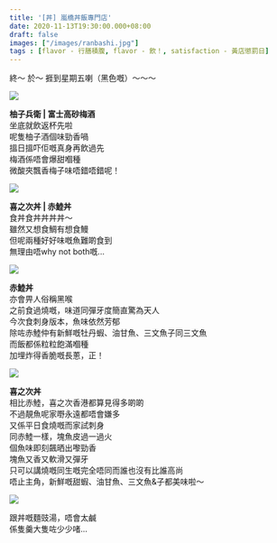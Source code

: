 ```yaml
---
title: '[丼] 嵐橋丼飯專門店'
date: 2020-11-13T19:30:00.000+08:00
draft: false
images: ["/images/ranbashi.jpg"]
tags : [flavor - 行膳積腹, flavor - 飲！, satisfaction - 黃店懲罰日]
---
```


終～ 於～ 捱到星期五喇（黑色嘅）～～～  

![](/images/ranbashi1.jpg)

**柚子兵衛 | 富士高砂梅酒**  
坐底就飲返杯先啦  
呢隻柚子酒個味勁香喎  
搵日搵吓佢嘅真身再飲過先  
梅酒係唔會爆甜嗰種  
微酸夾飄香梅子味唔錯唔錯呢！  

![](/images/ranbashi.jpg)

**喜之次丼 | 赤鯥丼**  
食丼食丼丼丼丼～  
雖然又想食鯛有想食鰻  
但呢兩種好好味嘅魚難啲食到  
無理由唔why not both嘅...

![](/images/ranbashi2.jpg)

**赤鯥丼**  
亦會畀人俗稱黑喉  
之前食過燒嘅，味道同彈牙度簡直驚為天人  
今次食刺身版本，魚味依然芳郁  
除咗赤鯥仲有新鮮嘅牡丹蝦、油甘魚、三文魚子同三文魚  
而飯都係粒粒飽滿嗰種  
加埋炸得香脆嘅長蔥，正！

![](/images/ranbashi3.jpg)

**喜之次丼**  
相比赤鯥，喜之次香港都算見得多啲啲  
不過靚魚呢家嘢永遠都唔會嫌多  
又係平日食燒嘅而家試刺身  
同赤鯥一樣，塊魚皮過一過火  
個魚味即刻飆晒出嚟勁香  
塊魚又香又軟滑又彈牙  
只可以講燒嘅同生嘅完全唔同而誰也沒有比誰高尚  
唔止主角，新鮮嘅甜蝦、油甘魚、三文魚&子都美味啦～  

![](/images/ranbashi4.jpg)

跟丼嘅麵豉湯，唔會太鹹  
係隻羹大隻咗少少啫...
